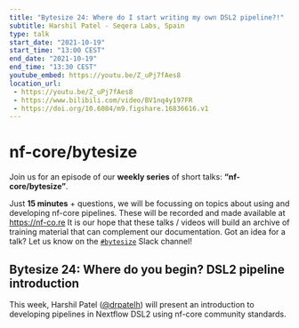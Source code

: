 ```yaml
---
title: "Bytesize 24: Where do I start writing my own DSL2 pipeline?!"
subtitle: Harshil Patel - Seqera Labs, Spain
type: talk
start_date: "2021-10-19"
start_time: "13:00 CEST"
end_date: "2021-10-19"
end_time: "13:30 CEST"
youtube_embed: https://youtu.be/Z_uPj7fAes8
location_url:
 - https://youtu.be/Z_uPj7fAes8
 - https://www.bilibili.com/video/BV1nq4y197FR
 - https://doi.org/10.6084/m9.figshare.16836616.v1
---
```


# nf-core/bytesize

Join us for an episode of our **weekly series** of short talks: **“nf-core/bytesize”**.

Just **15 minutes** + questions, we will be focussing on topics about using and developing nf-core pipelines.
These will be recorded and made available at <https://nf-co.re>
It is our hope that these talks / videos will build an archive of training material that can complement our documentation. Got an idea for a talk? Let us know on the [`#bytesize`](https://nfcore.slack.com/channels/bytesize) Slack channel!

## Bytesize 24: Where do you begin? DSL2 pipeline introduction

This week, Harshil Patel ([@drpatelh](http://github.com/drpatelh/)) will present an introduction to developing pipelines in Nextflow DSL2 using nf-core community standards.
